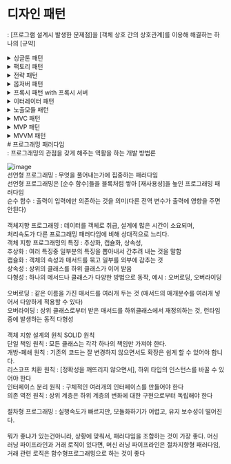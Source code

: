 # 디자인 패턴
: [프로그램 설계시 발생한 문제점]을 [객체 상호 간의 상호관계]를 이용해 해결하는 하나의 [규약]
<details>
  <summary>
싱글톤 패턴
  </summary>
  : [하나의 클래스]에 [하나의 인스턴스]만 가지는 패턴<br>
  이용 : 보통 데이터베이스 연결 모듈에 많이 사용<br>
  장점 : 인스턴스 생성 비용 감소<br>
  단점 : 의존성 증가<br>
  구체적으로 이야기하면, 싱글톤 패턴은 TDD(Test Driven Development)를 할 때 독립적이지 않아서, 테스트마다 독립적인 인스턴스를 만들기 어렵습니다.<br>
  단점 해결 방법 : 의존성 주입(Dependency Injection)을 통해 의존성을 느슨하게 만들 수 있습니다.<br>
  <br>
  DI 장점 : 모듈들을 쉽게 교체할 수 있고, 테스팅하기 쉽고, 모듈간의 관계가 명확해집니다.<br>
  DI 단점 : 클래스 수가 늘어나서 복잡성이 증가하고 런타임 패널티가 생긴다<br>
  DI 규칙 : 상위 모듈은 하위 모듈의 어떠한 것도 가져오지 말아야하며, 둘 다 추상화에 의존해야하고 추상화는 세부 사항의 의존하지 않는다.<br>
</details>
<details>
  <summary>
팩토리 패턴    
  </summary>
  :상위클래스가 중요한 뼈대를 결정하고, 하위 클래스에서 객체 생성에 대한, 구체적인 내용을 결정하는 패턴.<br>
  장점 : 정적 메서드를 쓰면, 클래스의 인스턴스 없이 호출이 가능하여, 메모리 절약을 할 수 있다.<br>
         개별 인스턴스에 묶이지 않으며, 클래스 내의 함수를 정의할 수 있다.<br>
</details>
<details>
  <summary>
전략 패턴
  </summary>
  [객체의 행위를 바꾸고 싶은 경우], 직접 수정하지 않고, [캡슐화한 알고리즘]을  [컨텍스트 안에서] 바꿔주면서 상호 교체가 가능하게 만드는 패턴<br>
  1) passport 전략 패턴<br>
   1. 서비스 내의 회원 가입된 Local Stategy<br>
   2. 페이스북, 네이버 기반 인증 OAuth 전략<br>
</details>
<details>
  <summary>
옵저버 패턴
  </summary>
    : 주체(관찰자, 옵저버)가 어떤 객체의 상태 변화를 감지<br>
    : 이벤트 기반 시스템을 사용하여 MVC 패턴에도 사용된다<br>
    자바스크립트에서의 옵저버 패턴 : 어떠한 대상의 기본적인 동작을 가로챌 수 있는 객체<br>
  프록시 객체의 <br>  
  get()는 [속성과 함수]에 대한 접근을 가로채고 <br>
  has()는 in 연산자의 사용을 가로챕니다<br>
  set()는 [속성]에 대한 접근을 가로챕니다<br>
  <br>
  Vue는 프록시 객체를 이용하여 옵저버 패턴을 구현하여, 자동으로 DOM 값 변경
</details>
<details>
  <summary>
프록시 패턴 with 프록시 서버
  </summary>
  객체에 접근하기 전 흐름을 가로채 대상 객체 앞단의 인터페이스 역활을 하는 패턴<br>
  이는 프록시객체 뿐만 아니라 프록시 서버로도 활용됩니다.<br>
  <br>
  프록시 서버 : [클라이언트]가 [자신]을 통해 [네트워크 서비스]에 [간접 접속]을 하게 해주는 프로그램<br>
  <br>
  nginx는 비동기 이벤트 기반의 구조와 다수 연결을 처리하는 웹서버로, [Node.js] [서버 앞단]의 프록시 서버로 활용<br>
  ngix - Node.js의 장점 : 사용되지 않아야 할 영역에 데이터가 덮어 씌워져서 주소, 값을 바꾸는 공격인 [버퍼 오버플로우] 예방<br>
  익명 사용자의 직접적 서버 접근을 막고, 간접적으로 한 단계를 거침으로 보안 강화<br>
  정적 자원을 gzip 압축하거나 메인 서버 앞단에서의 로깅을 할 수 있음(gzip은, 데이터 전송량을 줄이지만, 압축 해제후 CPU 오버헤드도 생긴다)<br>
  <br>
  CloudFlare는 어떠한 시스템의 콘텐츠 전달을 빠르게 할 수 있는 CDN 서비스<br>
  CDN(Content Delivery Network) 인터넷에 접속하는 곳과 가까운 곳에서 콘텐츠를 캐싱 또는 배포하는 서버<br>
  CloudFlare는 [의심스러운 트래픽], [사용자가 접속하는 것이 아닌 시스템을 통한 트래픽]을 자동으로 차단<br>
  인증서 설치 없이 HTTPS를 <br>
  프론트엔드 서버와 백엔드 서버가 통신할 때 CORS 에러를 해결하기 위해 프록시 서버 사용
</details>
<details>
  <summary>
이터레이터 패턴    
  </summary>
  이터레이터를 사용하여 컬렉션의 요소들에 접근하는 패턴<br>
  예시 : set과 map은 다른 구조이지만, for a of b라는 이터레이터 프로토콜을 통해 순회 할 수 있다.
</details>
<details>
  <summary>
노출모듈 패턴
  </summary>
  즉시 실행 함수를 통해 private, public 같은 접근 제어자를 만드는 패턴<br>
  자바 스크립트에는 존재하지 않기 때문에, 노출모듈 패턴을 통해 private와 public 접근 제어자를 구현<br>
</details>
<details>
  <summary>
MVC 패턴    
  </summary>
  Model, View, Control로 이루어진 디자인 패턴<br>
  장점 : 재사용성과 확장성<br>
  단점 : 어플리케이션이 복잡해질 수록 모델과 뷰의 관계가 복잡<br>
  <br>
  모델 : 어플리 케이션의 데이터, 어플리케이션의 데이터 <br>
  뷰 : 사용자의 인터페이스 요소, inputbox, checkbox, textarea <br>
  컨트롤러 : 하나 이상의 모델과 하나이상의 뷰를 잇는 다리로, 모델이나 뷰의 변경 통지를 받으면 해당요소에 전달<br>
  <br>
  MVC 패턴의 예시 : React<br>
  특성 : immutable - state는 setState를 통해 수정가능 하다  
</details>
<details>
  <summary>
MVP 패턴    
  </summary>
  Model, View, Presenter<br>
  뷰와 프레젠터는 일대일 관계이기 때문에 MVC 패턴보다 [더 강한 결합]을 지닌 디자인 패턴
</details>
<details>
  <summary>
MVVM 패턴    
  </summary>
  Model, View, View Model<br>
  뷰모델은, 뷰를 더 추상화한 계층이며, <br>
  뷰와 뷰모델 사이의 양방향 데이터 바인딩을 지원하여 <br>
  UI를 별도 수정 없이 재사용할 수 있고, 단위 테스팅하기 쉽다는 장점이 있다.<br>
  예시 Vue, 함수를 사용하지 않고 양방향 바인딩 가능 <br>
  데이터 바인딩 :  화면의 데이터와, 웹 브라우저 메모리 데이터를 일치시키는 방법으로, 뷰모델을 하면 뷰가 
</details>
# 프로그래밍 패러다임<br>
: 프로그래밍의 관점을 갖게 해주는 역활을 하는 개발 방법론<br>

![image](https://user-images.githubusercontent.com/18400730/167601313-9a481369-f1a5-4695-83df-97eacdb65576.png)
<br>
선언형 프로그래밍 : 무엇을 풀어내는가에 집중하는 패러다임<br>
선언형 프로그래밍은 [순수 함수]들을 블록처럼 쌓아 [재사용성]을 높인 프로그래밍 패러다임<br>
순수 함수 : 출력이 입력에만 의존하는 것을 의미(다른 전역 변수가 출력에 영향을 주면 안된다)<br>
<br>
객체지향 프로그래밍 : 데이터를 객체로 취급, 설계에 많은 시간이 소요되며, <br>
처리속도가 다른 프로그래밍 패러다임에 비해 상대적으로 느리다.<br>
객체 지향 프로그래밍의 특징 : 추상화, 캡슐화, 상속성, <br>
추상화 : 여러 특징중 일부분의 특징을 뽑아내서 간추려 내는 것을 말함<br>
캡슐화 : 객체의 속성과 매서드를 묶고 일부를 외부에 감추는 것 <br>
상속성 : 상위의 클래스를 하위 클래스가 이어 받음<br>
다형성 : 하나의 메서드나 클래스가 다양한 방법으로 동작, 예시 : 오버로딩, 오버라이딩 <br>
<br>
오버로딩 : 같은 이름을 가진 매서드를 여러개 두는 것 (매서드의 매개분수를 여러개 넣어서 다양하게 적용할 수 있다)<br> 
오버라이딩 : 상위 클래스로부터 받은 매서드를 하위클래스에서 재정의하는 것, 런타임 중에 발생하는 동적 다형성<br>
<br>
객체 지향 설계의 원칙 SOLID 원칙<br>
단일 책임 원칙 : 모든 클래스는 각각 하나의 책임만 가져야 한다.<br>
개방-폐쇄 원칙 : 기존의 코드는 잘 변경하지 않으면서도 확장은 쉽게 할 수 있어야 합니다.<br>
리스코프 치환 원칙 : [정확성을 깨뜨리지 않으면서], 하위 타입의 인스턴스를 바꿀 수 있어야 한다 <br>
인터페이스 분리 원칙 : 구체적인 여러개의 인터페이스를 만들어야 한다<br>
의존 역전 원칙 : 상위 계층은 하위 계층의 변화에 대한 구현으로부터 독립해야 한다 <br>
<br>
절차형 프로그래밍 : 실행속도가 빠르지만, 모듈화하기가 어렵고, 유지 보수성이 떨어진다.<br>
<br>
뭐가 좋냐가 있는건아니라, 상황에 맞춰서, 패러다임을 조합하는 것이 가장 좋다. 머신 러닝 파이프라인과 거래 로직이 있다면, 머신 러닝 파이프라인은 절차지향형 패러다임, 거래 관련 로직은 함수형프로그래밍으로 하는 것이 좋다<br>

